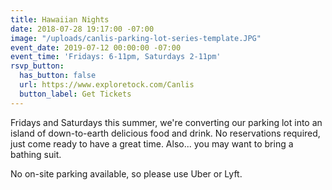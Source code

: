 ```yaml
---
title: Hawaiian Nights
date: 2018-07-28 19:17:00 -07:00
image: "/uploads/canlis-parking-lot-series-template.JPG"
event_date: 2019-07-12 00:00:00 -07:00
event_time: 'Fridays: 6-11pm, Saturdays 2-11pm'
rsvp_button:
  has_button: false
  url: https://www.exploretock.com/Canlis
  button_label: Get Tickets
---
```


Fridays and Saturdays this summer, we're converting our parking lot into an island of down-to-earth delicious food and drink. No reservations required, just come ready to have a great time. Also... you may want to bring a bathing suit.  

No on-site parking available, so please use Uber or Lyft.  
